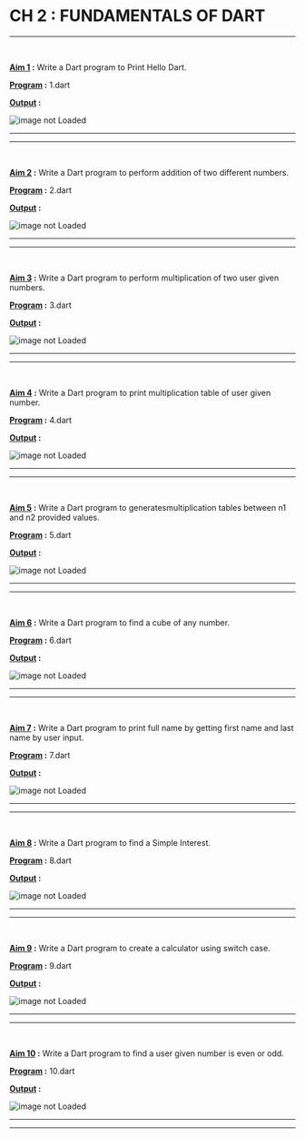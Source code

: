 CH 2 : FUNDAMENTALS OF DART
==================
***
<br>

**<u> Aim 1</u> :**  Write a Dart program to Print Hello Dart.

**<u>Program</u> :** 1.dart

**<u>Output</u> :**

![image not Loaded](https://user-images.githubusercontent.com/114163699/213404194-f58119de-3ae0-4a91-9b5e-dde4319e3bb9.png)


***
***
<br>

**<u> Aim 2</u> :** Write a Dart program to perform addition of two
different numbers.

**<u>Program</u> :** 2.dart

**<u>Output</u> :**

![image not Loaded](https://user-images.githubusercontent.com/114163699/213404310-3f252b83-bde5-4b62-9694-4346384a1a82.png)


*** 
***
<br>

**<u> Aim 3</u> :** Write a Dart program to perform multiplication of
two user given numbers.

**<u>Program</u> :** 3.dart

**<u>Output</u> :**

![image not Loaded](https://user-images.githubusercontent.com/114163699/213404384-213db27c-288a-4521-9a6b-b72646f3f80b.png)


*** 
***
<br>

**<u> Aim 4</u> :** Write a Dart program to print multiplication table
of user given number.

**<u>Program</u> :** 4.dart

**<u>Output</u> :**

![image not Loaded](https://user-images.githubusercontent.com/114163699/213404428-b3890bba-8d10-4970-9386-59fd78ed94eb.png)


*** 
***
<br>

**<u> Aim 5</u> :** Write a Dart program to generatesmultiplication
tables between n1 and n2 provided values.

**<u>Program</u> :** 5.dart

**<u>Output</u> :**

![image not Loaded](https://user-images.githubusercontent.com/114163699/213404475-9372a535-7c9a-410d-9041-d65e653c963e.png)

*** 
***
<br>

**<u> Aim 6</u> :** Write a Dart program to find a cube of any
number.

**<u>Program</u> :** 6.dart

**<u>Output</u> :**

![image not Loaded](https://user-images.githubusercontent.com/114163699/213404514-7d19e357-3344-48a6-8fc7-60dd315cbf40.png)


*** 
***
<br>

**<u> Aim 7</u> :** Write a Dart program to print full name by
getting first name and last name by user input.

**<u>Program</u> :** 7.dart

**<u>Output</u> :**
 
![image not Loaded](https://user-images.githubusercontent.com/114163699/213404560-5ce3fa67-ca73-4ab8-a58b-1e2ce1c4c5fd.png)


*** 
***
<br>

**<u> Aim 8</u> :** Write a Dart program to find a Simple Interest.

**<u>Program</u> :** 8.dart

**<u>Output</u> :**

![image not Loaded](https://user-images.githubusercontent.com/114163699/213404705-9547bf46-a34f-4a7f-821a-d3449a051d6d.png)


*** 
***
<br>

**<u> Aim 9</u> :** Write a Dart program to create a calculator using
switch case.

**<u>Program</u> :** 9.dart

**<u>Output</u> :**

![image not Loaded](https://user-images.githubusercontent.com/114163699/213404743-3b3ebe9c-f494-4890-a640-ef9ea0cc961f.png)


*** 
***
<br>

**<u> Aim 10</u> :** Write a Dart program to find a user given
number is even or odd.

**<u>Program</u> :** 10.dart

**<u>Output</u> :**

![image not Loaded](https://user-images.githubusercontent.com/114163699/213404793-4ea2e1ee-8f9b-4c28-97c4-57e5343a6865.png)


*** 
***
<br>
